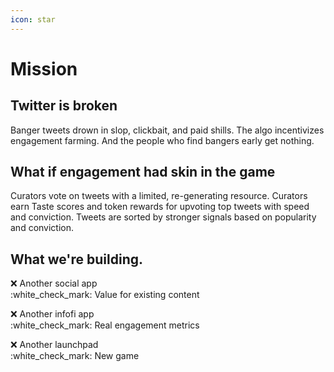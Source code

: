 ```yaml
---
icon: star
---
```


# Mission

## **Twitter is broken**

Banger tweets drown in slop, clickbait, and paid shills. The algo incentivizes engagement farming. And the people who find bangers early get nothing.

## **What if engagement had skin in the game**

Curators vote on tweets with a limited, re-generating resource. Curators earn Taste scores and token rewards for upvoting top tweets with speed and conviction. Tweets are sorted by stronger signals based on popularity and conviction.

## What we're building.

:x: Another social app\
:white\_check\_mark: Value for existing content

:x: Another infofi app\
:white\_check\_mark: Real engagement metrics

:x: Another launchpad\
:white\_check\_mark: New game

